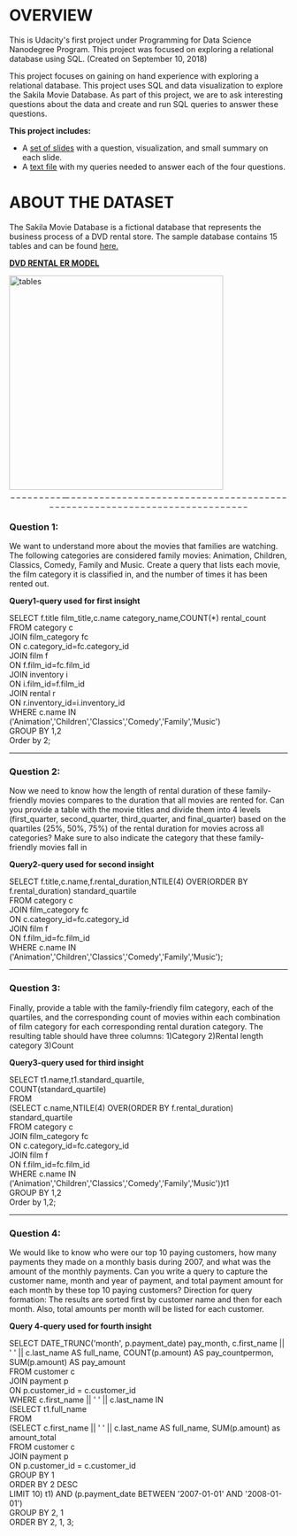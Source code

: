 # OVERVIEW

This is Udacity's first project under Programming for Data Science Nanodegree Program. This project was focused on exploring a relational database using SQL. (Created on September 10, 2018)

This project focuses on gaining on hand experience with exploring a relational database. This project uses SQL and data visualization to explore the Sakila Movie Database. As part of this project, we are to ask interesting questions about the data and create and run SQL queries to answer these questions.

**This project includes:**
+ A [set of slides](report.pdf) with a question, visualization, and small summary on each slide.
+ A [text file](queries.txt)  with my queries needed to answer each of the four questions.

# ABOUT THE DATASET

The Sakila Movie Database is a fictional database that represents the business process of a DVD rental store. The sample database contains 15 tables and can be found [here.](http://www.postgresqltutorial.com/postgresql-sample-database/)

[**DVD RENTAL ER MODEL**](dvd-rental-erd.pptx)

<img width="387" alt="tables" src="https://user-images.githubusercontent.com/63715337/112750544-d55faf80-8fe6-11eb-895e-2dc0bcf1e7f4.png">



<center> _  _  _  _  _  _  _  _  _  __  _  _  _  _  _  _  _  _  _  _  _  _  _  _  _  _  _  _  _  _  _  _  _  _  _  _  _  _  _  _    _  _  _  _  _  _  _  _  _  _  _  _  _  _  _  _  _  _  _  _  _  _  _  _  _  _  _  _  _  _  _  _  _  _  _  _  _  _  _  _  _  _  _  </center>

### Question 1:
We want to understand more about the movies that families are watching. The following categories are considered family movies: Animation, Children,
Classics, Comedy, Family and Music.
Create a query that lists each movie, the film category it is classified in, and the number of times it has been rented out.

**Query1-query used for first insight**

<p>SELECT f.title film_title,c.name category_name,COUNT(*) rental_count <br>
FROM category c <br>
JOIN film_category fc <br>
ON c.category_id=fc.category_id <br>
JOIN film f <br>
ON f.film_id=fc.film_id <br>
JOIN inventory i <br>
ON i.film_id=f.film_id <br>
JOIN rental r <br>
ON r.inventory_id=i.inventory_id <br>
WHERE c.name IN ('Animation','Children','Classics','Comedy','Family','Music') <br>
GROUP BY 1,2 <br>
Order by 2; </p>

 _ _ _ _

### Question 2:
Now we need to know how the length of rental duration of these family-friendly movies compares to the duration that all movies are rented for.
Can you provide a table with the movie titles and divide them into 4 levels (first_quarter, second_quarter, third_quarter, and final_quarter) based on 
the quartiles (25%, 50%, 75%) of the rental duration for movies across all categories? Make sure to also indicate the category that these 
family-friendly movies fall in

**Query2-query used for second insight**

<p>SELECT f.title,c.name,f.rental_duration,NTILE(4) OVER(ORDER BY f.rental_duration) standard_quartile <br>
FROM category c  <br>
JOIN film_category fc <br>
ON c.category_id=fc.category_id <br>
JOIN film f <br>
ON f.film_id=fc.film_id <br>
WHERE c.name IN ('Animation','Children','Classics','Comedy','Family','Music');</p>

 _ _ _ _

### Question 3:
Finally, provide a table with the family-friendly film category, each of the quartiles, and the corresponding count of movies within each combination 
of film category for each corresponding rental duration category. The resulting table should have three columns:
1)Category
2)Rental length category
3)Count

**Query3-query used for third insight**

<p>SELECT t1.name,t1.standard_quartile, <br>
COUNT(standard_quartile) <br>
FROM <br>
(SELECT c.name,NTILE(4) OVER(ORDER BY f.rental_duration) standard_quartile <br>
FROM category c <br>
JOIN film_category fc <br>
ON c.category_id=fc.category_id <br>
JOIN film f <br>
ON f.film_id=fc.film_id <br>
WHERE c.name IN ('Animation','Children','Classics','Comedy','Family','Music'))t1 <br>
GROUP BY 1,2 <br>
Order by 1,2;</p>

 _ _ _ _
 
### Question 4:
We would like to know who were our top 10 paying customers, how many payments they made on a monthly basis during 2007, and what was the amount of the monthly payments. Can you write a 
query to capture the customer name, month and year of payment, and total payment amount for each month by these top 10 paying customers?
Direction for query formation: The results are sorted first by customer name and then for each month. Also, total amounts per month will be listed for each customer.

**Query 4-query used for fourth insight**

<p>SELECT DATE_TRUNC('month', p.payment_date) pay_month, c.first_name || ' ' || c.last_name AS full_name, COUNT(p.amount) AS pay_countpermon, SUM(p.amount) AS pay_amount <br>
FROM customer c <br>
JOIN payment p <br>
ON p.customer_id = c.customer_id <br>
WHERE c.first_name || ' ' || c.last_name IN <br>
(SELECT t1.full_name <br>
FROM <br>
(SELECT c.first_name || ' ' || c.last_name AS full_name, SUM(p.amount) as amount_total <br>
FROM customer c <br>
JOIN payment p <br>
ON p.customer_id = c.customer_id <br>
GROUP BY 1	<br>
ORDER BY 2 DESC <br>
LIMIT 10) t1) AND (p.payment_date BETWEEN '2007-01-01' AND '2008-01-01') <br>
GROUP BY 2, 1 <br>
ORDER BY 2, 1, 3;</p>

